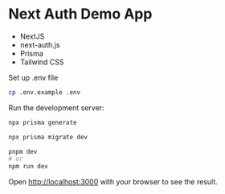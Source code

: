
# Next Auth Demo App

- NextJS
- next-auth.js 
- Prisma
- Tailwind CSS


Set up .env file

```bash
cp .env.example .env
```

Run the development server:

```bash
npx prisma generate

npx prisma migrate dev

pnpm dev
# or
npm run dev
```

Open [http://localhost:3000](http://localhost:3000) with your browser to see the result.
